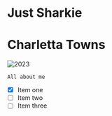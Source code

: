# Just Sharkie
# Charletta Towns
![2023](https://github.com/Exp-Communicate-Using-Markdown-Cohort-1/series-communicate-using-markdown-JustSharkiee/assets/154033375/c629d558-77f1-428e-82d8-4b97cb7c10ba)
```
All about me
```
- [x] Item one
- [ ] Item two
- [ ] Item three
